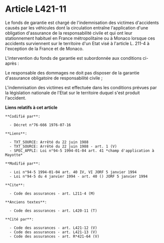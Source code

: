 # Article L421-11

Le fonds de garantie est chargé de l'indemnisation des victimes d'accidents causés par les véhicules dont la circulation
entraîne l'application d'une obligation d'assurance de la responsabilité civile et qui ont leur stationnement habituel en
France métropolitaine ou à Monaco lorsque ces accidents surviennent sur le territoire d'un Etat visé à l'article L. 211-4 à
l'exception de la France et de Monaco.

L'intervention du fonds de garantie est subordonnée aux conditions ci-après :

Le responsable des dommages ne doit pas disposer de la garantie d'assurance obligatoire de responsabilité civile ;

L'indemnisation des victimes est effectuée dans les conditions prévues par la législation nationale de l'Etat sur le
territoire duquel s'est produit l'accident.

**Liens relatifs à cet article**

	**Codifié par**:

	  - Décret n°76-666 1976-07-16

	**Liens**:

	  - TXT_SOURCE: Arrêté du 22 juin 1988
	  - TXT_SOURCE: Arrêté du 22 juin 1988 - art. 1 (V)
	  - SPEC_APPLI: Loi n°94-5 1994-01-04 art. 41 *champ d'application à Mayotte*

	**Modifié par**:

	  - Loi n°94-5 1994-01-04 art. 40 IV, VI JORF 5 janvier 1994
	  - Loi n°94-5 du 4 janvier 1994 - art. 40 () JORF 5 janvier 1994

	**Cite**:

	  - Code des assurances - art. L211-4 (M)

	**Anciens textes**:

	  - Code des assurances - art. L420-11 (T)

	**Cité par**:

	  - Code des assurances - art. L421-12 (V)
	  - Code des assurances - art. L421-13 (V)
	  - Code des assurances - art. R*421-64 (V)
